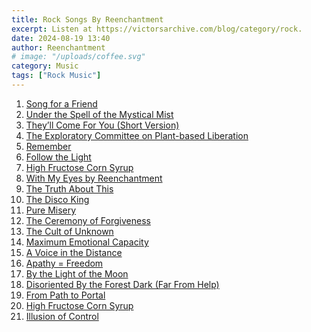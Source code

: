 ```yaml
---
title: Rock Songs By Reenchantment
excerpt: Listen at https://victorsarchive.com/blog/category/rock.
date: 2024-08-19 13:40
author: Reenchantment
# image: "/uploads/coffee.svg"
category: Music
tags: ["Rock Music"]
---
```


1. [Song for a Friend](https://victorsarchive.com/blog/song-for-a-friend/
)
1. [Under the Spell of the Mystical Mist](https://victorsarchive.com/blog/under-the-spell-of-the-mystical-mist/
)
1. [They’ll Come For You (Short Version)](https://victorsarchive.com/blog/theyll-come-for-you/
)
1. [The Exploratory Committee on Plant-based Liberation](https://victorsarchive.com/blog/the-exploratory-committee-on-plant-based-liberation/
)
1. [Remember](https://victorsarchive.com/blog/remember/
)
1. [Follow the Light](https://victorsarchive.com/blog/follow-the-light/
)
1. [High Fructose Corn Syrup](https://victorsarchive.com/blog/high-fructose-corn-syrup/
)
1. [With My Eyes by Reenchantment](https://victorsarchive.com/blog/with-my-eyes/
)
1. [The Truth About This](https://victorsarchive.com/blog/the-truth-about-this-world/
)
1. [The Disco King](https://victorsarchive.com/blog/the-disco-king/
)
1. [Pure Misery](https://victorsarchive.com/blog/pure-misery/
)
1. [The Ceremony of Forgiveness](https://victorsarchive.com/blog/the-ceremony-of-forgiveness/
)
1. [The Cult of Unknown](https://victorsarchive.com/blog/the-cult-of-unknown/
)
1. [Maximum Emotional Capacity](https://victorsarchive.com/blog/maximum-emotional-capacity/
)
1. [A Voice in the Distance](https://victorsarchive.com/blog/a-voice-in-the-distance/
)
1. [Apathy = Freedom](https://victorsarchive.com/blog/apathy-equals-freedom/
)
1. [By the Light of the Moon](https://victorsarchive.com/blog/by-the-light-of-the-moon/
)
1. [Disoriented By the Forest Dark (Far From Help)](https://victorsarchive.com/blog/disoriented-by-the-forest-dark-far-from-help/
)
1. [From Path to Portal](https://victorsarchive.com/blog/from-path-to-portal/
)
1. [High Fructose Corn Syrup](https://victorsarchive.com/blog/high-fructose-corn-syrup/
)
1. [Illusion of Control](https://victorsarchive.com/blog/illusion-of-control/
)
